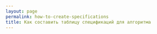 ```yaml
---
layout: page
permalink: how-to-create-specifications
title: Как составить таблицу спецификаций для алгоритма
---
```



